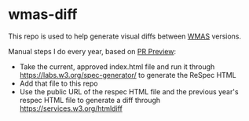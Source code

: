 wmas-diff
=========

This repo is used to help generate visual diffs between [WMAS](https://github.com/w3c/webmediaapi) versions.

Manual steps I do every year, based on [PR Preview](https://github.com/tobie/pr-preview):

- Take the current, approved index.html file and run it through https://labs.w3.org/spec-generator/ to generate the ReSpec HTML
- Add that file to this repo
- Use the public URL of the respec HTML file and the previous year's respec HTML file to generate a diff through https://services.w3.org/htmldiff
